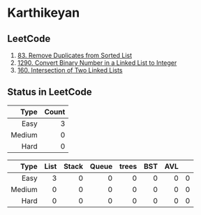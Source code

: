 # Karthikeyan 


## LeetCode
1. [83. Remove Duplicates from Sorted List](https://leetcode.com/problems/remove-duplicates-from-sorted-list/)
2. [1290. Convert Binary Number in a Linked List to Integer](https://leetcode.com/problems/convert-binary-number-in-a-linked-list-to-integer/)
3. [160. Intersection of Two Linked Lists](https://leetcode.com/problems/intersection-of-two-linked-lists/)



## Status in LeetCode

| Type          |   Count   | 
|--------------:|----------:|
|     Easy      |    3      |
|     Medium    |    0      |
|     Hard      |    0      |


| Type          |    List   |    Stack  |    Queue  |    trees  |    BST    |    AVL    |           |
|--------------:|----------:|----------:|----------:|----------:|----------:|----------:|----------:|
|     Easy      |    3      |    0      |    0      |    0      |    0      |    0      |    0      |
|     Medium    |    0      |    0      |    0      |    0      |    0      |    0      |    0      |
|     Hard      |    0      |    0      |    0      |    0      |    0      |    0      |    0      |
